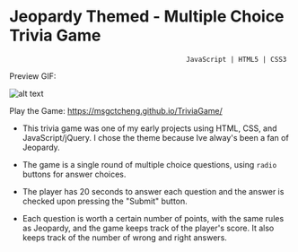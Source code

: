 # Jeopardy Themed - Multiple Choice Trivia Game
                                                JavaScript | HTML5 | CSS3

Preview GIF:

![alt text](https://media.giphy.com/media/3o7aD2fPrQzrDQRRC0/giphy.gif)

Play the Game: https://msgctcheng.github.io/TriviaGame/

* This trivia game was one of my early projects using HTML, CSS, and JavaScript/jQuery.  I chose the theme because Ive alway's been a fan of Jeopardy.

* The game is a single round of multiple choice questions, using `radio` buttons for answer choices.

* The player has 20 seconds to answer each question and the answer is checked upon pressing the "Submit" button.

* Each question is worth a certain number of points, with the same rules as Jeopardy, and the game keeps track of the player's score.  It also keeps track of the number of wrong and right answers.   
